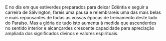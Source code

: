 ﻿E no dia em que estiverdes preparados para deixar Edêntia e seguir a carreira de Sálvington, fareis uma pausa e relembrareis uma das mais belas e mais repousantes de todas as vossas épocas de treinamento deste lado do Paraíso. Mas a glória de tudo isto aumenta à medida que ascenderdes no sentido interior e alcançardes crescente capacidade para apreciação ampliada dos significados divinos e valores espirituais.